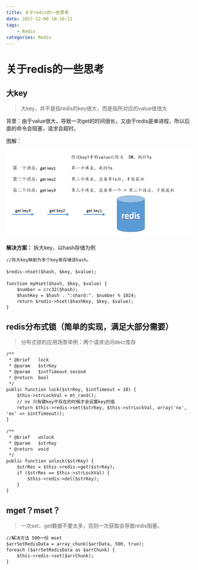 ```yaml
---
title: 关于redis的一些思考
date: 2017-12-08 18:16:11
tags:
    - Redis
categories: Redis
---
```


# 关于redis的一些思考


## 大key
> 大key，并不是指redis的key很大，而是指所对应的value值很大

背景：由于value很大，导致一次get的时间很长，又由于redis是单进程，所以后面的命令会阻塞，请求会超时。

图解：

![](image/date/201712081837_368.png)

**解决方案：** 拆大key，以hash存储为例

```
//将大key映射为多个key来存储该hash。

$redis->hset($hash, $key, $value);

function myHset($hash, $key, $value) {
    $number = crc32($hash);
    $hashKey = $hash . ":shard:". $number % 1024;
    return $redis->hset($hashKey, $key, $value);
}
```

## redis分布式锁（简单的实现，满足大部分需要）
> 分布式锁的应用场景举例：两个请求访问decr库存

```
/**
 * @brief   lock
 * @param   $strKey
 * @param   $intTimeout second
 * @return  bool
 */
public function lock($strKey, $intTimeout = 10) {
    $this->strLockVal = mt_rand();
    // nx 只有键key不存在的时候才会设置key的值
    return $this->redis->set($strKey, $this->strLockVal, array('nx', 'ex' => $intTimeout));
}

/**
 * @brief   unlock
 * @param   $strKey
 * @return  void
 */
public function unlock($strKey) {
    $strRes = $this->redis->get($strKey);
    if ($strRes == $this->strLockVal) {
        $this->redis->del($strKey);
    }
}
```

## mget？mset？
> 一次set、get数据不要太多，否则一次获取会导致redis阻塞。

```
//解决方法 500一份 mset
$arrSetRedisData = array_chunk($arrData, 500, true);
foreach ($arrSetRedisData as $arrChunk) {
    $this->redis->set($arrChunk);
}
```
